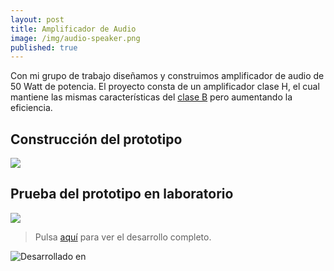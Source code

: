 ```yaml
---
layout: post
title: Amplificador de Audio
image: /img/audio-speaker.png
published: true
---
```

Con mi grupo de trabajo diseñamos y construimos amplificador de audio de 50 Watt de potencia. El proyecto consta de un amplificador clase H, el cual mantiene las mismas características del [clase B](https://es.wikipedia.org/wiki/Amplificador_electr%C3%B3nico#Clase_B) pero aumentando la eficiencia.

## Construcción del prototipo

![](https://quiroga-juan.github.io/img/amplificador.gif)

## Prueba del prototipo en laboratorio

[![](http://img.youtube.com/vi/zdCgnxHq0tg/0.jpg)](http://www.youtube.com/watch?v=zdCgnxHq0tg "Prueba de prototipo")

> Pulsa [aquí](https://quiroga-juan.github.io/files/amplicador.pdf) para ver el desarrollo completo.

![Desarrollado en](https://quiroga-juan.github.io/img/fiuba.png)



